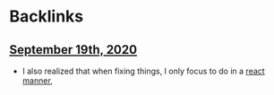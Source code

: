 
# Backlinks
## [September 19th, 2020](<September 19th, 2020.md>)
- I also realized that when fixing things, I only focus to do in a [react manner](<react manner.md>),

